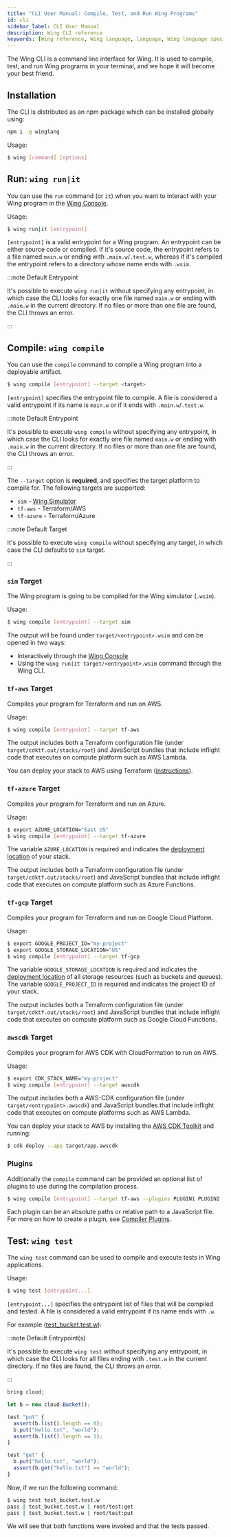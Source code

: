 ```yaml
---
title: "CLI User Manual: Compile, Test, and Run Wing Programs"
id: cli
sidebar_label: CLI User Manual
description: Wing CLI reference
keywords: [Wing reference, Wing language, language, Wing language spec, Wing programming language, cli]
---
```


The Wing CLI is a command line interface for Wing. It is used to compile, test, and run Wing
programs in your terminal, and we hope it will become your best friend.

## Installation

The CLI is distributed as an npm package which can be installed globally using:

```bash
npm i -g winglang
```

Usage:

```sh
$ wing [command] [options]
```

## Run: `wing run|it`

You can use the `run` command (or `it`) when you want to interact with your Wing program in the
[Wing Console](/docs/start-here/local).

Usage:

```sh
$ wing run|it [entrypoint]
```

`[entrypoint]` is a valid entrypoint for a Wing program. An entrypoint can be either source code or compiled. If it's source code, the entrypoint refers to a file named `main.w` or ending with `.main.w`/`.test.w`, whereas if it's compiled the entrypoint refers to a directory whose name ends with `.wsim`.

:::note Default Entrypoint

It's possible to execute `wing run|it` without specifying any entrypoint, in which case the CLI looks for exactly one file named `main.w` or ending with `.main.w` in the current directory. If no files or more than one file are found, the CLI throws an error.

:::

## Compile: `wing compile`

You can use the `compile` command to compile a Wing program into a deployable artifact.

```sh
$ wing compile [entrypoint] --target <target>
```

`[entrypoint]` specifies the entrypoint file to compile. A file is considered a valid entrypoint if its name is `main.w` or if it ends with `.main.w`/`.test.w`.

:::note Default Entrypoint

It's possible to execute `wing compile` without specifying any entrypoint, in which case the CLI looks for exactly one file named `main.w` or ending with `.main.w` in the current directory. If no files or more than one file are found, the CLI throws an error.

:::

The `--target` option is **required**, and specifies the target platform to compile for. The
following targets are supported:

* `sim` - [Wing Simulator](#sim-target)
* `tf-aws` - Terraform/AWS
* `tf-azure` - Terraform/Azure

:::note Default Target

It's possible to execute `wing compile` without specifying any target, in which case the CLI defaults to `sim` target.

:::

### `sim` Target

The Wing program is going to be compiled for the Wing simulator (`.wsim`).

Usage:

```sh
$ wing compile [entrypoint] --target sim
```

The output will be found under `target/<entrypoint>.wsim` and can be opened in two ways:

* Interactively through the [Wing Console](/docs/start-here/local)
* Using the `wing run|it target/<entrypoint>.wsim` command through the Wing CLI.


### `tf-aws` Target

Compiles your program for Terraform and run on AWS.

Usage:

```sh
$ wing compile [entrypoint] --target tf-aws
```

The output includes both a Terraform configuration file (under `target/cdktf.out/stacks/root`) and
JavaScript bundles that include inflight code that executes on compute platform such as AWS Lambda.

You can deploy your stack to AWS using Terraform ([instructions](/docs/start-here/aws)).



### `tf-azure` Target

Compiles your program for Terraform and run on Azure.

Usage:

```sh
$ export AZURE_LOCATION="East US"
$ wing compile [entrypoint] --target tf-azure
```

The variable `AZURE_LOCATION` is required and indicates the [deployment
location](https://github.com/claranet/terraform-azurerm-regions/blob/master/REGIONS.md) of your
stack.

The output includes both a Terraform configuration file (under `target/cdktf.out/stacks/root`) and
JavaScript bundles that include inflight code that executes on compute platform such as Azure
Functions.

### `tf-gcp` Target

Compiles your program for Terraform and run on Google Cloud Platform.

Usage:

```sh
$ export GOOGLE_PROJECT_ID="my-project"
$ export GOOGLE_STORAGE_LOCATION="US"
$ wing compile [entrypoint] --target tf-gcp
```

The variable `GOOGLE_STORAGE_LOCATION` is required and indicates the [deployment
location](https://cloud.google.com/storage/docs/locations) of all storage
resources (such as buckets and queues). The variable `GOOGLE_PROJECT_ID` is required and indicates
the project ID of your stack.

The output includes both a Terraform configuration file (under `target/cdktf.out/stacks/root`) and
JavaScript bundles that include inflight code that executes on compute platform such as Google Cloud Functions.


### `awscdk` Target

Compiles your program for AWS CDK with CloudFormation to run on AWS.

Usage:

```sh
$ export CDK_STACK_NAME="my-project"
$ wing compile [entrypoint] --target awscdk
```

The output includes both a AWS-CDK configuration file (under `target/<entrypoint>.awscdk`) and
JavaScript bundles that include inflight code that executes on compute platforms such as AWS Lambda.

You can deploy your stack to AWS by installing the [AWS CDK Toolkit](https://docs.aws.amazon.com/cdk/v2/guide/cli.html) and running:
```sh
$ cdk deploy --app target/app.awscdk
```

### Plugins

Additionally the `compile` command can be provided an optional list of plugins to use during the compilation process.

```sh
$ wing compile [entrypoint] --target tf-aws --plugins PLUGIN1 PLUGIN2
```
Each plugin can be an absolute paths or relative path to a JavaScript file. For more 
on how to create a plugin, see [Compiler Plugins](./compiler-plugins).

## Test: `wing test`

The `wing test` command can be used to compile and execute tests in Wing applications.

Usage:

```sh
$ wing test [entrypoint...]
```

`[entrypoint...]` specifies the entrypoint list of files that will be compiled and tested. A file is considered a valid entrypoint if its name ends with `.w`.

For example ([test_bucket.test.w](https://github.com/winglang/wing/tree/main/examples/tests/valid/test_bucket.test.w)):

:::note Default Entrypoint(s)

It's possible to execute `wing test` without specifying any entrypoint, in which case the CLI looks for all files ending with `.test.w` in the current directory. If no files are found, the CLI throws an error.

:::

```js
bring cloud;

let b = new cloud.Bucket();

test "put" {
  assert(b.list().length == 0);
  b.put("hello.txt", "world");
  assert(b.list().length == 1);
}

test "get" {
  b.put("hello.txt", "world");
  assert(b.get("hello.txt") == "world");
}
```

Now, if we run the following command:

```sh
$ wing test test_bucket.test.w
pass | test_bucket.test.w | root/test:get
pass | test_bucket.test.w | root/test:put
```

We will see that both functions were invoked and that the tests passed.
